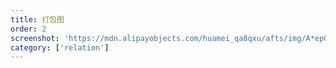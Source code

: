 ```yaml
---
title: 打包图
order: 2
screenshot: 'https://mdn.alipayobjects.com/huamei_qa8qxu/afts/img/A*epG0TaxEVTsAAAAAAAAAAAAADmJ7AQ/original'
category: ['relation']
---
```

